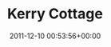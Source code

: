---
title:		"Kerry Cottage"
type:		"photos"
mediatype:		"upload"
location:		"Kerry, Ireland"
date:		"2011-12-10 00:53:56+00:00"
album:		"landscapes"
filename:		"kerry-cottage-long-exposure.md"
series:		"kerry"
cl_public_id:		"landscapes/kerry-cottage-long-exposure"
cl_version:		1497004700
format:		"tiff"
bytes:		5397644
width:		2559
height:		1440
colours:
- "#7C93C4"
- "#B3C1D9"
- "#9BA8B3"
- "#191D29"
- "#29432E"
- "#85939E"
- "#796F6B"
- "#707681"
- "#485670"
- "#26262B"
- "#42634C"
- "#323B3C"
- "#2E2A27"
- "#4A6344"
- "#30291D"
- "#242D34"
- "#291F19"
- "#776152"
- "#637665"
- "#EBDDCE"
exposure_mode:		"Manual"
program:		"Manual"
aperture:		"2.8"
focal_length:		"11.0 mm"
iso:		"100"
shutter_speed:		"169"
metering:		"Spot"
flash:		"Off, Did not fire"
white_balance:		"Custom"
colour_temp:		"2950"
has_crop:		"false"
orientation:		"Horizontal (normal)"
camera_model:		"NIKON D7000"
lens_info:		"11-16mm f/2.8"
artist:		"Matt Finucane"
x_resolution:		"300"
y_resolution:		"300"
---
